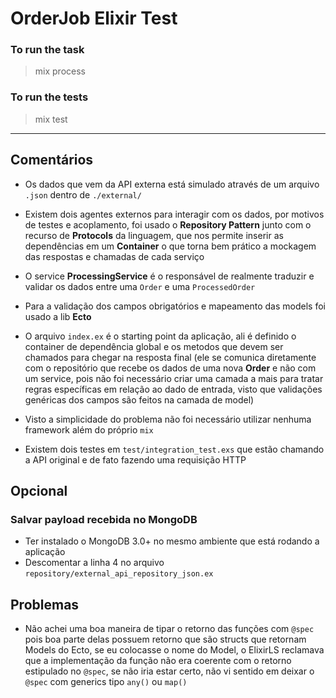 # OrderJob Elixir Test

### To run the task

> mix process

### To run the tests

> mix test

---

## Comentários

- Os dados que vem da API externa está simulado através de um arquivo `.json` dentro de `./external/`
- Existem dois agentes externos para interagir com os dados, por motivos de testes e acoplamento, foi usado o **Repository Pattern** junto com o recurso de **Protocols** da linguagem, que nos permite inserir as dependências em um **Container** o que torna bem prático a mockagem das respostas e chamadas de cada serviço

- O service **ProcessingService** é o responsável de realmente traduzir e validar os dados entre uma `Order` e uma `ProcessedOrder`
- Para a validação dos campos obrigatórios e mapeamento das models foi usado a lib **Ecto**
- O arquivo `index.ex` é o starting point da aplicação, ali é definido o container de dependência global e os metodos que devem ser chamados para chegar na resposta final (ele se comunica diretamente com o repositório que recebe os dados de uma nova **Order** e não com um service, pois não foi necessário criar uma camada a mais para tratar regras específicas em relação ao dado de entrada, visto que validações genéricas dos campos são feitos na camada de model)
- Visto a simplicidade do problema não foi necessário utilizar nenhuma framework além do próprio `mix`
- Existem dois testes em `test/integration_test.exs` que estão chamando a API original e de fato fazendo uma requisição HTTP

## Opcional

### Salvar payload recebida no MongoDB

- Ter instalado o MongoDB 3.0+ no mesmo ambiente que está rodando a aplicação
- Descomentar a linha 4 no arquivo `repository/external_api_repository_json.ex`

## Problemas

- Não achei uma boa maneira de tipar o retorno das funções com `@spec` pois boa parte delas possuem retorno que são structs que retornam Models do Ecto, se eu colocasse o nome do Model, o ElixirLS reclamava que a implementação da função não era coerente com o retorno estipulado no `@spec`, se não iria estar certo, não vi sentido em deixar o `@spec` com generics tipo `any()` ou `map()`
